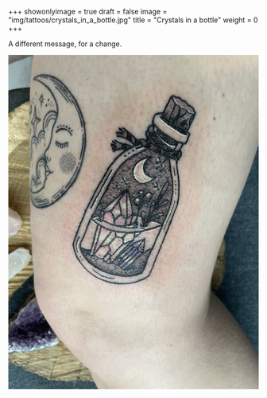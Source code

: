 +++
showonlyimage = true
draft = false
image = "img/tattoos/crystals_in_a_bottle.jpg"
title = "Crystals in a bottle"
weight = 0
+++

A different message, for a change.

![image](/img/tattoos/crystals_in_a_bottle.jpg)
